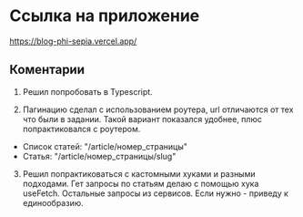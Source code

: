 # Ссылка на приложение

https://blog-phi-sepia.vercel.app/

## Коментарии

1. Решил попробовать в Typescript.

2. Пагинацию сделал с использованием роутера, url отличаются от тех что были в задании. Такой вариант показался удобнее, плюс попрактиковался с роутером.

- Список статей: "/article/номер_страницы"
- Cтатья: "/article/номер_страницы/slug"

3. Решил попрактиковаться с кастомными хуками и разными подходами. Гет запросы по статьям делаю с помощью хука useFetch. Остальные запросы из сервисов. Если нужно - приведу к единообразию.
